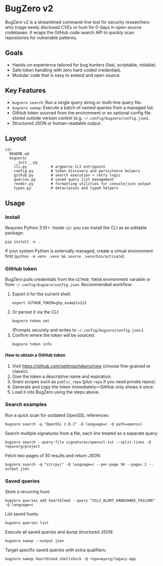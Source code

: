 # BugZero v2

BugZero v2 is a streamlined command-line tool for security researchers who
triage newly disclosed CVEs or hunt for 0-days in open-source codebases.
It wraps the GitHub code search API to quickly scan repositories for
vulnerable patterns.

## Goals
- Hands-on experience tailored for bug hunters (fast, scriptable, reliable).
- Safe token handling with zero hard-coded credentials.
- Modular code that is easy to extend and open source.

## Key Features
- `bugzero search`: Run a single query string or multi-line query file.
- `bugzero sweep`: Execute a batch of named queries from a managed list.
- GitHub token sourced from the environment or an optional config file
  stored outside version control (e.g. `~/.config/bugzero/config.json`).
- Structured JSON or human-readable output.

## Layout
```
v2/
  README.md
  bugzero/
    __init__.py
    cli.py           # argparse CLI entrypoint
    config.py        # token discovery and persistence helpers
    github.py        # search execution + retry logic
    queries.py       # saved query list management
    render.py        # formatting utilities for console/json output
    types.py         # dataclasses and typed helpers
```

## Usage
### Install
Requires Python 3.10+. Inside `v2/` you can install the CLI as an editable package:
```
pip install -e .
```
If your system Python is externally managed, create a virtual environment first
(`python -m venv .venv && source .venv/bin/activate`).

### GitHub token
BugZero pulls credentials from the `GITHUB_TOKEN` environment variable or from
`~/.config/bugzero/config.json`. Recommended workflow:
1. Export it for the current shell:
   ```
   export GITHUB_TOKEN=ghp_example123
   ```
2. Or persist it via the CLI:
   ```
   bugzero token set
   ```
   (Prompts securely and writes to `~/.config/bugzero/config.json`.)
3. Confirm where the token will be sourced:
   ```
   bugzero token info
   ```

#### How to obtain a GitHub token
1. Visit https://github.com/settings/tokens/new (choose fine-grained or classic).
2. Give the token a descriptive name and expiration.
3. Grant scopes such as `public_repo` (plus `repo` if you need private repos).
4. Generate and copy the token immediately—GitHub only shows it once.
5. Load it into BugZero using the steps above.

### Search examples
Run a quick scan for outdated OpenSSL references:
```
bugzero search -q "OpenSSL 1.0.2" -Q language=c -Q path=openssl
```

Search multiple signatures from a file, each line treated as a separate query:
```
bugzero search --query-file signatures/openssl.txt --split-lines -Q repo=org/project
```

Fetch two pages of 50 results and return JSON:
```
bugzero search -q "strcpy(" -Q language=c --per-page 50 --pages 2 --output json
```

### Saved queries
Store a recurring hunt:
```
bugzero queries add heartbleed --query "SSL3_ALERT_HANDSHAKE_FAILURE" -Q language=c
```

List saved hunts:
```
bugzero queries list
```

Execute all saved queries and dump structured JSON:
```
bugzero sweep --output json
```

Target specific saved queries with extra qualifiers:
```
bugzero sweep heartbleed shellshock -Q repo=myorg/legacy-app
```
